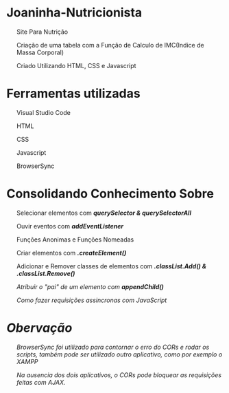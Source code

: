 # Joaninha-Nutricionista

<ul>Site Para Nutrição</ul>
<ul>Criação de uma tabela com a Função de Calculo de IMC(Indice de Massa Corporal)</ul>
<ul>Criado Utilizando HTML, CSS e Javascript</ul>

# Ferramentas utilizadas
<ul>Visual Studio Code</ul>
<ul>HTML</ul>
<ul>CSS</ul>
<ul>Javascript</ul>
<ul>BrowserSync</ul>

# Consolidando Conhecimento Sobre
<ul>Selecionar elementos com <em><strong>querySelector & querySelectorAll</strong></em></ul>
<ul>Ouvir eventos com <em><strong>addEventListener</strong></em></ul>
<ul>Funções Anonimas e Funções Nomeadas</ul>
<ul>Criar elementos com <em><strong>.createElement()</strong></em></ul>
<ul>Adicionar e Remover classes de elementos com <em><strong>.classList.Add() & .classList.Remove()</strong></ul>
<ul>Atribuir o "pai" de um elemento com <em><strong>appendChild()</strong></em></ul>
<ul>Como fazer requisições assincronas com JavaScript</ul>

# Obervação

<ul>BrowserSync foi utilizado para contornar o erro do CORs e rodar os scripts, também pode ser utilizado outro aplicativo,
como por exemplo o XAMPP</ul>
<ul>Na ausencia dos dois aplicativos, o CORs pode bloquear as requisições feitas com AJAX.</ul>

